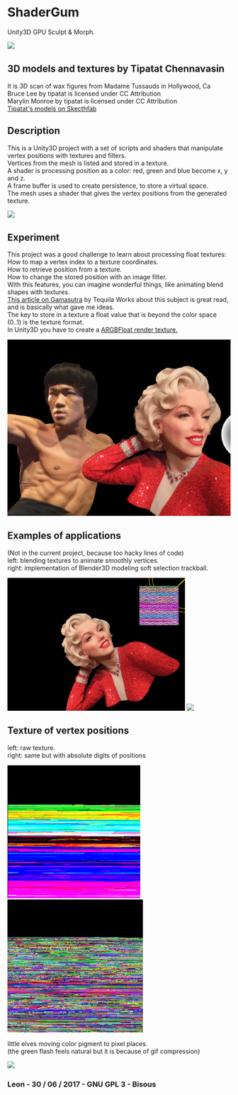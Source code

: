 # ShaderGum
Unity3D GPU Sculpt &amp; Morph.  

<img src='pics/33.gif'/>

## 3D models and textures by Tipatat Chennavasin  
It is 3D scan of wax figures from Madame Tussauds in Hollywood, Ca  
Bruce Lee by tipatat is licensed under CC Attribution  
Marylin Monroe by tipatat is licensed under CC Attribution  
[Tipatat's models on Skecthfab](https://sketchfab.com/tipatat)  

## Description
This is a Unity3D project with a set of scripts and shaders that manipulate vertex positions with textures and filters.  
Vertices from the mesh is listed and stored in a texture.  
A shader is processing position as a color: red, green and blue become x, y and z.  
A frame buffer is used to create persistence, to store a virtual space.  
The mesh uses a shader that gives the vertex positions from the generated texture.

<img src='pics/29b.gif'/>

## Experiment
This project was a good challenge to learn about processing float textures:  
How to map a vertex index to a texture coordinates.  
How to retrieve position from a texture.  
How to change the stored position with an image filter.  
With this features, you can imagine wonderful things, like animating blend shapes with textures.  
[This article on Gamasutra](http://www.gamasutra.com/blogs/TequilaWorks/20160620/275347/How_to_take_advantage_of_textures_in_the_vertex_shader.php)  by Tequila Works about this subject is great read, and is basically what gave me ideas.  
The key to store in a texture a float value that is beyond the color space (0..1) is the texture format.  
In Unity3D you have to create a [ARGBFloat render texture.](https://docs.unity3d.com/ScriptReference/RenderTextureFormat.ARGBFloat.html)

<img src='pics/30.gif' />

## Examples of applications
(Not in the current project, because too hacky lines of code)  
left: blending textures to animate smoothly vertices.  
right: implementation of Blender3D modeling soft selection trackball.

<img src='pics/31.gif' height=300px/>
<img src='pics/32.gif' height=300px/>

## Texture of vertex positions  
left: raw texture.  
right: same but with absolute digits of positions  

<img src='pics/43.PNG' height=300px />
<img src='pics/44.PNG' height=300px />  

little elves moving color pigment to pixel places.  
(the green flash feels natural but it is because of gif compression)

<img src='pics/28.gif' height=300px/>

### Leon - 30 / 06 / 2017 - GNU GPL 3 - Bisous

